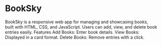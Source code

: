 # BookSky
BookSky is a responsive web app for managing and showcasing books, built with HTML, CSS, and JavaScript. Users can add, view, and delete book entries easily.  Features Add Books: Enter book details. View Books: Displayed in a card format. Delete Books: Remove entries with a click.

